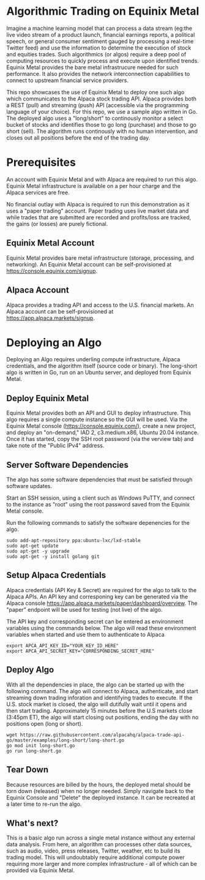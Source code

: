 # Algorithmic Trading on Equinix Metal

Imagine a machine learning model that can process a data stream (eg:the live video stream of a product launch, financial earnings reports, a political speech, or general consumer sentiment gauged by processing a real-time Twitter feed) and use the information to determine the execution of stock and equities trades. Such algorithmics (or algos) require a deep pool of computing resources to quickly process and execute upon identified trends. Equinix Metal provides the bare metal infrastrucure needed for such performance. It also provides the network interconnection capabilities to connect to upstream financial service providers.

This repo showcases the use of Equinix Metal to deploy one such algo which communicates to the Alpaca stock trading API. Alpaca provides both a REST (pull) and streaming (push) API (accessible via the programming language of your choice). For this repo, we use a sample algo written in Go. The deployed algo uses a "long/short" to continously monitor a select bucket of stocks and identifies those to go long (purchase) and those to go short (sell). The algorithm runs continously with no human intervention, and closes out all positions before the end of the trading day.

# Prerequisites

An account with Equinix Metal and with Alpaca are required to run this algo. Equinix Metal infrastructure is available on a per hour charge and the Alpaca services are free.

No financial outlay with Alpaca is required to run this demonstration as it uses a "paper trading" account. Paper trading uses live market data and while trades that are submitted are recorded and profits/loss are tracked, the gains (or losses) are purely fictional.

## Equinix Metal Account

Equinix Metal provides bare metal infrastructure (storage, processing, and networking). An Equinix Metal account can be self-provisioned at https://console.equinix.com/signup.

## Alpaca Account

Alpaca provides a trading API and access to the U.S. financial markets. An Alpaca account can be self-provisioned at https://app.alpaca.markets/signup.

# Deploying an Algo

Deploying an Algo requires underling compute infrastructure, Alpaca credentials, and the algorithm itself (source code or binary). The long-short algo is written in Go, run on an Ubuntu server, and deployed from Equinix Metal.

## Deploy Equinix Metal

Equinix Metal provides both an API and GUI to deploy infrastructure. This algo requires a single compute instance so the GUI will be used. Via the Equinix Metal console (https://console.equinix.com/), create a new project, and deploy an "on-demand," IAD 2, c3.medium.x86, Ubuntu 20.04 instance. Once it has started, copy the SSH root password (via the verview tab) and take note of the "Public IPv4" address.


## Server Software Dependencies

The algo has some software dependencies that must be satisfied through software updates. 

Start an SSH session, using a client such as Windows PuTTY, and connect to the instance as "root" using the root password saved from the Equinix Metal console.

Run the following commands to satisfy the software depenencies for the algo.

```
sudo add-apt-repository ppa:ubuntu-lxc/lxd-stable
sudo apt-get update
sudo apt-get -y upgrade
sudo apt-get -y install golang git
```

## Setup Alpaca Credentials

Alpaca credentials (API Key & Secret) are required for the algo to talk to the Alpaca APIs.  An API key and corresponing key can be generated via the Alpaca console https://app.alpaca.markets/paper/dashboard/overview. The "paper" endpoint will be used for testing (not live) of the algo.

The API key and corresponding secret can be entered as environment variables using the commands below. The algo will read these environment variables when started and use them to authenticate to Alpaca

```
export APCA_API_KEY_ID="YOUR_KEY_ID_HERE"
export APCA_API_SECRET_KEY="CORRESPONDING_SECRET_HERE"
```

## Deploy Algo

With all the dependencies in place, the algo can be started up with the following command. The algo will connect to Alpaca, authenticate, and start streaming down trading inforation and identifying trades to execute. If the U.S. stock market is closed, the algo will dutifully wait until it opens and then start trading. Approximately 15 minutes before the U.S markets close (3:45pm ET), the algo will start closing out positions, ending the day with no positions open (long or short).

```
wget https://raw.githubusercontent.com/alpacahq/alpaca-trade-api-go/master/examples/long-short/long-short.go
go mod init long-short.go
go run long-short.go
```

## Tear Down

Because resources are billed by the hours, the deployed metal should be torn down (released) when no longer needed. Simply navigate back to the Equinix Console and "Delete" the deployed instance. It can be recreated at a later time to re-run the algo. 

## What's next?

This is a basic algo run across a single metal instance without any external data analysis. From here, an algorithm can processes other data sources, such as audio, video, press releases, Twitter, weather, etc to build its trading model. This will undoubtably require additional compute power requiring more larger and more complex infrastructure  - all of which can be provided via Equinix Metal.
